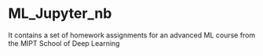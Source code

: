 # ML_Jupyter_nb
It contains a set of homework assignments for an advanced ML course from the MIPT School of Deep Learning
